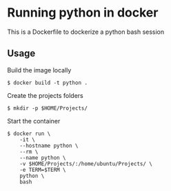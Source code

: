# Running python in docker

This is a Dockerfile to dockerize a python bash session

## Usage

Build the image locally

    $ docker build -t python .

Create the projects folders

    $ mkdir -p $HOME/Projects/

Start the container

    $ docker run \
        -it \
        --hostname python \
        --rm \
        --name python \
        -v $HOME/Projects/:/home/ubuntu/Projects/ \
        -e TERM=$TERM \
        python \
        bash

